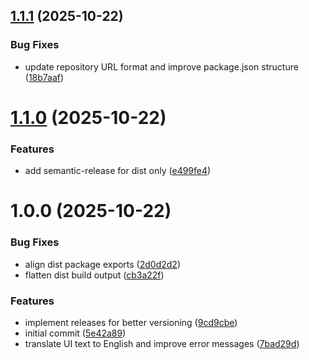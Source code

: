 ## [1.1.1](https://github.com/nielsreijnders/payload-sync-ai-translations/compare/v1.1.0...v1.1.1) (2025-10-22)


### Bug Fixes

* update repository URL format and improve package.json structure ([18b7aaf](https://github.com/nielsreijnders/payload-sync-ai-translations/commit/18b7aaf9d57a98ed0048b00831a389e8d70514fd))

# [1.1.0](https://github.com/nielsreijnders/payload-sync-ai-translations/compare/v1.0.0...v1.1.0) (2025-10-22)


### Features

* add semantic-release for dist only ([e499fe4](https://github.com/nielsreijnders/payload-sync-ai-translations/commit/e499fe4014eba54a7e391ee8a88ade42799bc74e))

# 1.0.0 (2025-10-22)


### Bug Fixes

* align dist package exports ([2d0d2d2](https://github.com/nielsreijnders/payload-sync-ai-translations/commit/2d0d2d2812aae911e8c8928334b493e56833fb50))
* flatten dist build output ([cb3a22f](https://github.com/nielsreijnders/payload-sync-ai-translations/commit/cb3a22fb18497914c1da4dacfb2a11fd1a05c47b))


### Features

* implement releases for better versioning ([9cd9cbe](https://github.com/nielsreijnders/payload-sync-ai-translations/commit/9cd9cbe0711a9cac9f51c8c1328656bde5910104))
* initial commit ([5e42a89](https://github.com/nielsreijnders/payload-sync-ai-translations/commit/5e42a899cc7693f3adbec352fad3b43b2cfd4728))
* translate UI text to English and improve error messages ([7bad29d](https://github.com/nielsreijnders/payload-sync-ai-translations/commit/7bad29d5f15145a340f21c3722a2f369c4f62576))
